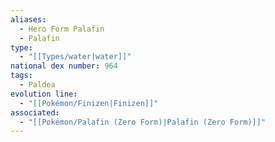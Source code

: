 ```yaml
---
aliases:
  - Hero Form Palafin
  - Palafin
type:
  - "[[Types/water|water]]"
national dex number: 964
tags:
  - Paldea
evolution line:
  - "[[Pokémon/Finizen|Finizen]]"
associated:
  - "[[Pokémon/Palafin (Zero Form)|Palafin (Zero Form)]]"
---
```

